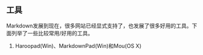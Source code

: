 ## 工具

Markdown发展到现在，很多网站已经显式支持了，也发展了很多好用的工具。下面列举了一些比较常用/好用的工具。

1. Haroopad(Win)、MarkdownPad(Win)和Mou(OS X)
